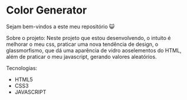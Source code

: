 # Color Generator

Sejam bem-vindos a este meu repositório :smiley_cat:

Sobre o projeto:
Neste projeto que estou desenvolvendo, o intuito é melhorar o meu css, praticar uma nova tendência de design, o glassmorfismo, que dá uma aparência de vidro aoselementos do HTML, além de praticar o meu javascript, gerando valores aleatórios.

Tecnologias:
* HTML5
* CSS3
* JAVASCRIPT
